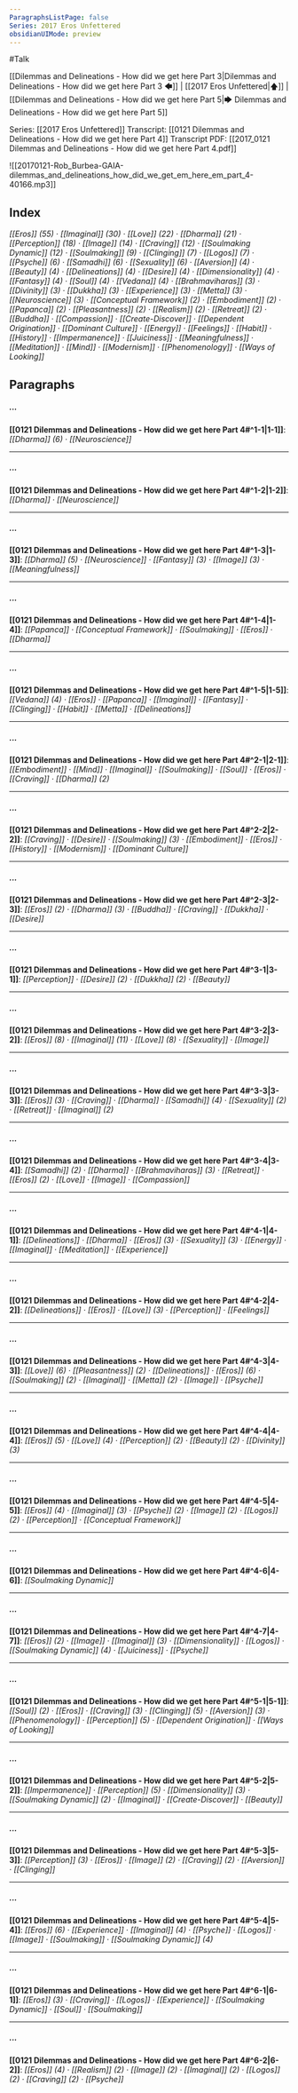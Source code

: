 ```yaml
---
ParagraphsListPage: false
Series: 2017 Eros Unfettered
obsidianUIMode: preview
---
```

#Talk

[[Dilemmas and Delineations - How did we get here Part 3|Dilemmas and Delineations - How did we get here Part 3 🡄]] | [[2017 Eros Unfettered|🡅]] | [[Dilemmas and Delineations - How did we get here Part 5|🡆 Dilemmas and Delineations - How did we get here Part 5]]

Series: [[2017 Eros Unfettered]]
Transcript: [[0121 Dilemmas and Delineations - How did we get here Part 4]]
Transcript PDF: [[2017_0121 Dilemmas and Delineations - How did we get here Part 4.pdf]]

![[20170121-Rob_Burbea-GAIA-dilemmas_and_delineations_how_did_we_get_em_here_em_part_4-40166.mp3]]

## Index
<span class="counts">_[[Eros]] (55) · [[Imaginal]] (30) · [[Love]] (22) · [[Dharma]] (21) · [[Perception]] (18) · [[Image]] (14) · [[Craving]] (12) · [[Soulmaking Dynamic]] (12) · [[Soulmaking]] (9) · [[Clinging]] (7) · [[Logos]] (7) · [[Psyche]] (6) · [[Samadhi]] (6) · [[Sexuality]] (6) · [[Aversion]] (4) · [[Beauty]] (4) · [[Delineations]] (4) · [[Desire]] (4) · [[Dimensionality]] (4) · [[Fantasy]] (4) · [[Soul]] (4) · [[Vedana]] (4) · [[Brahmaviharas]] (3) · [[Divinity]] (3) · [[Dukkha]] (3) · [[Experience]] (3) · [[Metta]] (3) · [[Neuroscience]] (3) · [[Conceptual Framework]] (2) · [[Embodiment]] (2) · [[Papanca]] (2) · [[Pleasantness]] (2) · [[Realism]] (2) · [[Retreat]] (2) · [[Buddha]] · [[Compassion]] · [[Create-Discover]] · [[Dependent Origination]] · [[Dominant Culture]] · [[Energy]] · [[Feelings]] · [[Habit]] · [[History]] · [[Impermanence]] · [[Juiciness]] · [[Meaningfulness]] · [[Meditation]] · [[Mind]] · [[Modernism]] · [[Phenomenology]] · [[Ways of Looking]]_</span>
<br/>

## Paragraphs
##### ...
<span class="counts">**[[0121 Dilemmas and Delineations - How did we get here Part 4#^1-1|1-1]]**: _[[Dharma]] (6) · [[Neuroscience]]_</span>

---
##### ...
<span class="counts">**[[0121 Dilemmas and Delineations - How did we get here Part 4#^1-2|1-2]]**: _[[Dharma]] · [[Neuroscience]]_</span>

---
##### ...
<span class="counts">**[[0121 Dilemmas and Delineations - How did we get here Part 4#^1-3|1-3]]**: _[[Dharma]] (5) · [[Neuroscience]] · [[Fantasy]] (3) · [[Image]] (3) · [[Meaningfulness]]_</span>

---
##### ...
<span class="counts">**[[0121 Dilemmas and Delineations - How did we get here Part 4#^1-4|1-4]]**: _[[Papanca]] · [[Conceptual Framework]] · [[Soulmaking]] · [[Eros]] · [[Dharma]]_</span>

---
##### ...
<span class="counts">**[[0121 Dilemmas and Delineations - How did we get here Part 4#^1-5|1-5]]**: _[[Vedana]] (4) · [[Eros]] · [[Papanca]] · [[Imaginal]] · [[Fantasy]] · [[Clinging]] · [[Habit]] · [[Metta]] · [[Delineations]]_</span>

---
##### ...
<span class="counts">**[[0121 Dilemmas and Delineations - How did we get here Part 4#^2-1|2-1]]**: _[[Embodiment]] · [[Mind]] · [[Imaginal]] · [[Soulmaking]] · [[Soul]] · [[Eros]] · [[Craving]] · [[Dharma]] (2)_</span>

---
##### ...
<span class="counts">**[[0121 Dilemmas and Delineations - How did we get here Part 4#^2-2|2-2]]**: _[[Craving]] · [[Desire]] · [[Soulmaking]] (3) · [[Embodiment]] · [[Eros]] · [[History]] · [[Modernism]] · [[Dominant Culture]]_</span>

---
##### ...
<span class="counts">**[[0121 Dilemmas and Delineations - How did we get here Part 4#^2-3|2-3]]**: _[[Eros]] (2) · [[Dharma]] (3) · [[Buddha]] · [[Craving]] · [[Dukkha]] · [[Desire]]_</span>

---
##### ...
<span class="counts">**[[0121 Dilemmas and Delineations - How did we get here Part 4#^3-1|3-1]]**: _[[Perception]] · [[Desire]] (2) · [[Dukkha]] (2) · [[Beauty]]_</span>

---
##### ...
<span class="counts">**[[0121 Dilemmas and Delineations - How did we get here Part 4#^3-2|3-2]]**: _[[Eros]] (8) · [[Imaginal]] (11) · [[Love]] (8) · [[Sexuality]] · [[Image]]_</span>

---
##### ...
<span class="counts">**[[0121 Dilemmas and Delineations - How did we get here Part 4#^3-3|3-3]]**: _[[Eros]] (3) · [[Craving]] · [[Dharma]] · [[Samadhi]] (4) · [[Sexuality]] (2) · [[Retreat]] · [[Imaginal]] (2)_</span>

---
##### ...
<span class="counts">**[[0121 Dilemmas and Delineations - How did we get here Part 4#^3-4|3-4]]**: _[[Samadhi]] (2) · [[Dharma]] · [[Brahmaviharas]] (3) · [[Retreat]] · [[Eros]] (2) · [[Love]] · [[Image]] · [[Compassion]]_</span>

---
##### ...
<span class="counts">**[[0121 Dilemmas and Delineations - How did we get here Part 4#^4-1|4-1]]**: _[[Delineations]] · [[Dharma]] · [[Eros]] (3) · [[Sexuality]] (3) · [[Energy]] · [[Imaginal]] · [[Meditation]] · [[Experience]]_</span>

---
##### ...
<span class="counts">**[[0121 Dilemmas and Delineations - How did we get here Part 4#^4-2|4-2]]**: _[[Delineations]] · [[Eros]] · [[Love]] (3) · [[Perception]] · [[Feelings]]_</span>

---
##### ...
<span class="counts">**[[0121 Dilemmas and Delineations - How did we get here Part 4#^4-3|4-3]]**: _[[Love]] (6) · [[Pleasantness]] (2) · [[Delineations]] · [[Eros]] (6) · [[Soulmaking]] (2) · [[Imaginal]] · [[Metta]] (2) · [[Image]] · [[Psyche]]_</span>

---
##### ...
<span class="counts">**[[0121 Dilemmas and Delineations - How did we get here Part 4#^4-4|4-4]]**: _[[Eros]] (5) · [[Love]] (4) · [[Perception]] (2) · [[Beauty]] (2) · [[Divinity]] (3)_</span>

---
##### ...
<span class="counts">**[[0121 Dilemmas and Delineations - How did we get here Part 4#^4-5|4-5]]**: _[[Eros]] (4) · [[Imaginal]] (3) · [[Psyche]] (2) · [[Image]] (2) · [[Logos]] (2) · [[Perception]] · [[Conceptual Framework]]_</span>

---
##### ...
<span class="counts">**[[0121 Dilemmas and Delineations - How did we get here Part 4#^4-6|4-6]]**: _[[Soulmaking Dynamic]]_</span>

---
##### ...
<span class="counts">**[[0121 Dilemmas and Delineations - How did we get here Part 4#^4-7|4-7]]**: _[[Eros]] (2) · [[Image]] · [[Imaginal]] (3) · [[Dimensionality]] · [[Logos]] · [[Soulmaking Dynamic]] (4) · [[Juiciness]] · [[Psyche]]_</span>

---
##### ...
<span class="counts">**[[0121 Dilemmas and Delineations - How did we get here Part 4#^5-1|5-1]]**: _[[Soul]] (2) · [[Eros]] · [[Craving]] (3) · [[Clinging]] (5) · [[Aversion]] (3) · [[Phenomenology]] · [[Perception]] (5) · [[Dependent Origination]] · [[Ways of Looking]]_</span>

---
##### ...
<span class="counts">**[[0121 Dilemmas and Delineations - How did we get here Part 4#^5-2|5-2]]**: _[[Impermanence]] · [[Perception]] (5) · [[Dimensionality]] (3) · [[Soulmaking Dynamic]] (2) · [[Imaginal]] · [[Create-Discover]] · [[Beauty]]_</span>

---
##### ...
<span class="counts">**[[0121 Dilemmas and Delineations - How did we get here Part 4#^5-3|5-3]]**: _[[Perception]] (3) · [[Eros]] · [[Image]] (2) · [[Craving]] (2) · [[Aversion]] · [[Clinging]]_</span>

---
##### ...
<span class="counts">**[[0121 Dilemmas and Delineations - How did we get here Part 4#^5-4|5-4]]**: _[[Eros]] (6) · [[Experience]] · [[Imaginal]] (4) · [[Psyche]] · [[Logos]] · [[Image]] · [[Soulmaking]] · [[Soulmaking Dynamic]] (4)_</span>

---
##### ...
<span class="counts">**[[0121 Dilemmas and Delineations - How did we get here Part 4#^6-1|6-1]]**: _[[Eros]] (3) · [[Craving]] · [[Logos]] · [[Experience]] · [[Soulmaking Dynamic]] · [[Soul]] · [[Soulmaking]]_</span>

---
##### ...
<span class="counts">**[[0121 Dilemmas and Delineations - How did we get here Part 4#^6-2|6-2]]**: _[[Eros]] (4) · [[Realism]] (2) · [[Image]] (2) · [[Imaginal]] (2) · [[Logos]] (2) · [[Craving]] (2) · [[Psyche]]_</span>

